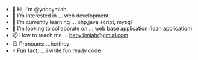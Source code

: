 - 👋 Hi, I’m @yoboymiah
- 👀 I’m interested in ... web development 
- 🌱 I’m currently learning ... php,java script, mysql
- 💞️ I’m looking to collaborate on ... web base application (loan application)
- 📫 How to reach me ...  babylilmiah@gmial.com
- 😄 Pronouns: ...he/they
- ⚡ Fun fact: ... i write fun ready code

<!---
I'm a passionate web developer with a knack for creating dynamic and responsive web applications. 
I love turning ideas into reality and am always eager to learn new technologies and improve my skills.
--->
